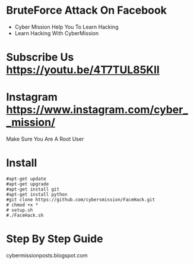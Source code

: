 # BruteForce Attack On Facebook
* Cyber Mission Help You To Learn Hacking
* Learn Hacking With CyberMission

# Subscribe Us https://youtu.be/4T7TUL85KII
# Instagram https://www.instagram.com/cyber__mission/

 Make Sure You Are A Root User
# Install
`````
#apt-get update
#apt-get upgrade
#apt-get install git
#apt-get install python
#git clone https://github.com/cybersmission/FaceHack.git
# chmod +x *
# setup.sh
#./FaceHack.sh
`````
# Step By Step Guide
cybermissionposts.blogspot.com
